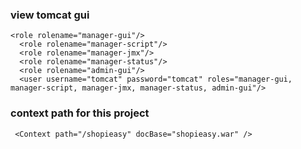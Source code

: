 ### view tomcat gui
```
<role rolename="manager-gui"/>
  <role rolename="manager-script"/>
  <role rolename="manager-jmx"/>
  <role rolename="manager-status"/>
  <role rolename="admin-gui"/>
  <user username="tomcat" password="tomcat" roles="manager-gui, manager-script, manager-jmx, manager-status, admin-gui"/>
```
### context path for this project 
```
 <Context path="/shopieasy" docBase="shopieasy.war" />

```

